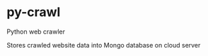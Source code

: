 py-crawl
========
Python web crawler

Stores crawled website data into Mongo database on cloud server
